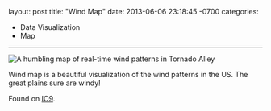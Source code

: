 layout: post
title:  "Wind Map"
date:   2013-06-06 23:18:45 -0700
categories:
  - Data Visualization
  - Map
---

 ![A humbling map of real-time wind patterns in Tornado Alley](/attachments/7abfef38b76feaedc2b1e29fc59421d7/image.png)  

 Wind map is a beautiful visualization of the wind patterns in the US. The great plains sure are windy! 

 Found on  [IO9](http://io9.com/a-humbling-map-of-real-time-wind-patterns-in-tornado-al-509037773). 

 
